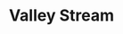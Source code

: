 ---
slug: acp-valley-stream
title: Valley Stream
address: 260 Sunrise Hwy.
state: New York
stateAbbreviation: NY
city: Valley Stream
postal: 11581
url: (https://www.radnet.com/lhr-acpny/locations/acp-valley-stream)
htmlHead:    null
body:    null
appointmentUrl: (https://www.radnet.com/lenox-hill-radiology/for-patients/request-appointment)
walkInTitle: Walk-In Hours
walkInDetails: Mon - Fri | 8:00 am - 4:00 pm
places:
- {
    name: "Lenox Hill Radiology | Valley Stream",
    longitude: -73.709580000000,
    latitude: 40.661700000000,
}
---